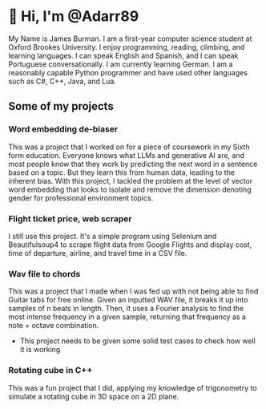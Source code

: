 # 👋 Hi, I'm @Adarr89


My Name is James Burman. I am a first-year computer science student at Oxford Brookes University. I enjoy programming, reading, climbing, and learning languages. I can speak English and Spanish, and I can speak Portuguese conversationally. I am currently learning German. I am a reasonably capable Python programmer and have used other languages such as C#, C++, Java, and Lua.


## Some of my projects

### Word embedding de-biaser
This was a project that I worked on for a piece of coursework in my Sixth form education. Everyone knows what LLMs and generative AI are, and most people know that they work by predicting the next word in a sentence based on a topic. But they learn this from human data, leading to the inherent bias. With this project, I tackled the problem at the level of vector word embedding that looks to isolate and remove the dimension denoting gender for professional environment topics.

### Flight ticket price, web scraper
I still use this project. It's a simple program using Selenium and Beautifulsoup4 to scrape flight data from Google Flights and display cost, time of departure, airline, and travel time in a CSV file.

### Wav file to chords
This was a project that I made when I was fed up with not being able to find Guitar tabs for free online. Given an inputted WAV file, it breaks it up into samples of n beats in length. Then, it uses a Fourier analysis to find the most intense frequency in a given sample, returning that frequency as a note + octave combination. 
  - This project needs to be given some solid test cases to check how well it is working

### Rotating cube in C++
This was a fun project that I did, applying my knowledge of trigonometry to simulate a rotating cube in 3D space on a 2D plane.





